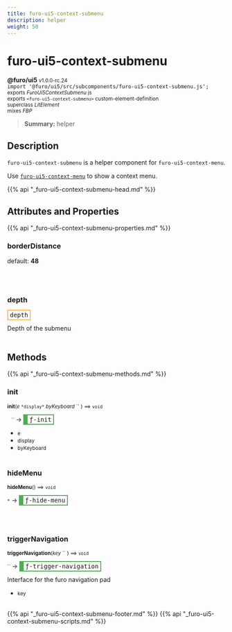 ```yaml
---
title: furo-ui5-context-submenu
description: helper
weight: 50
---
```


# furo-ui5-context-submenu
**@furo/ui5** <small>v1.0.0-rc.24</small>
<br>`import '@furo/ui5/src/subcomponents/furo-ui5-context-submenu.js';`<small>
<br>exports *FuroUi5ContextSubmenu* js
<br>exports `<furo-ui5-context-submenu>` custom-element-definition
<br>superclass *LitElement*
<br> mixes *FBP*</small>

> **Summary:** helper

## Description

`furo-ui5-context-submenu` is a helper component for `furo-ui5-context-menu`.

Use [`furo-ui5-context-menu`](?t=FuroUi5ContextMenu) to show a context menu.

{{% api "_furo-ui5-context-submenu-head.md" %}}

## Attributes and Properties
{{% api "_furo-ui5-context-submenu-properties.md" %}}







### **borderDistance**
default: **48**</small>


<br><br>

### **depth**

<span  style="border-width:2px; border-style: solid;border-color:  rgb(255, 182, 91);font-family:monospace; padding:2px 4px;">depth</span>
</small>

Depth of the submenu
<br><br>

## Methods
{{% api "_furo-ui5-context-submenu-methods.md" %}}



### **init**
<small>**init**(*e* `` *display* `` *byKeyboard* `` ) ⟹ `void`</small>

<small>`` `` `` </small> →
<span  style="border-width:2px 2px 2px 10px; border-style: solid;border-color:  rgb(76, 175, 80);font-family:monospace; padding:2px 4px;">ƒ-init</span>



- <small>e </small>
- <small>display </small>
- <small>byKeyboard </small>
<br><br>

### **hideMenu**
<small>**hideMenu**() ⟹ `void`</small>

<small>`*`</small> →
<span  style="border-width:2px 2px 2px 10px; border-style: solid;border-color:  rgb(76, 175, 80);font-family:monospace; padding:2px 4px;">ƒ-hide-menu</span>



<br><br>

### **triggerNavigation**
<small>**triggerNavigation**(*key* `` ) ⟹ `void`</small>

<small>`` </small> →
<span  style="border-width:2px 2px 2px 10px; border-style: solid;border-color:  rgb(76, 175, 80);font-family:monospace; padding:2px 4px;">ƒ-trigger-navigation</span>

Interface for the furo navigation pad

- <small>key </small>
<br><br>






{{% api "_furo-ui5-context-submenu-footer.md" %}}
{{% api "_furo-ui5-context-submenu-scripts.md" %}}
